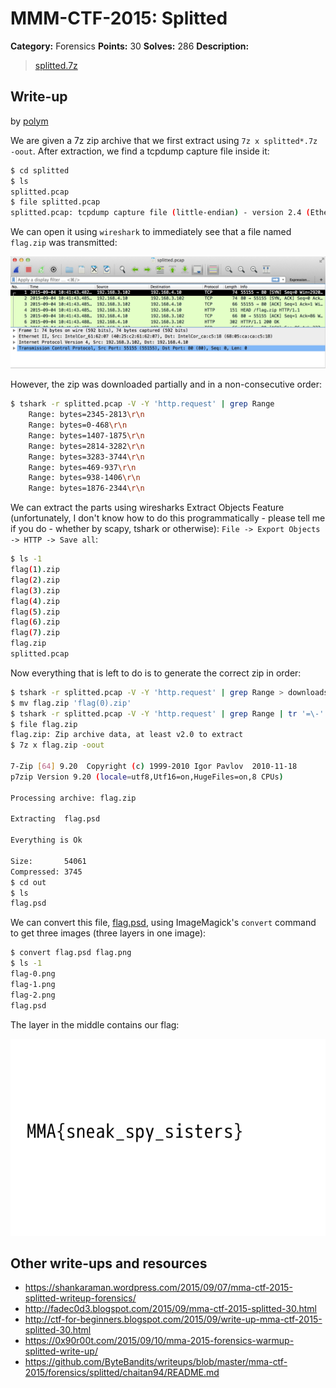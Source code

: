 # MMM-CTF-2015: Splitted

**Category:** Forensics
**Points:** 30
**Solves:** 286
**Description:**

> [splitted.7z](splitted.7z-68ad844f2aab26d3d358ae9fa6c598a2727b0c0056567a288ffcd9414229121c)

## Write-up

by [polym](https://github.com/abpolym)

We are given a 7z zip archive that we first extract using `7z x splitted*.7z -oout`.
After extraction, we find a tcpdump capture file inside it:

```bash
$ cd splitted
$ ls
splitted.pcap
$ file splitted.pcap
splitted.pcap: tcpdump capture file (little-endian) - version 2.4 (Ethernet, capture length 65535)
```

We can open it using `wireshark` to immediately see that a file named `flag.zip` was transmitted:

![](./wireshark.png)

However, the zip was downloaded partially and in a non-consecutive order:

```bash
$ tshark -r splitted.pcap -V -Y 'http.request' | grep Range
    Range: bytes=2345-2813\r\n
    Range: bytes=0-468\r\n
    Range: bytes=1407-1875\r\n
    Range: bytes=2814-3282\r\n
    Range: bytes=3283-3744\r\n
    Range: bytes=469-937\r\n
    Range: bytes=938-1406\r\n
    Range: bytes=1876-2344\r\n
```

We can extract the parts using wiresharks Extract Objects Feature (unfortunately, I don't know how to do this programmatically - please tell me if you do - whether by scapy, tshark or otherwise): `File -> Export Objects -> HTTP -> Save all`:

```bash
$ ls -1
flag(1).zip
flag(2).zip
flag(3).zip
flag(4).zip
flag(5).zip
flag(6).zip
flag(7).zip
flag.zip
splitted.pcap
```

Now everything that is left to do is to generate the correct zip in order:

```bash
$ tshark -r splitted.pcap -V -Y 'http.request' | grep Range > downloads
$ mv flag.zip 'flag(0).zip'
$ tshark -r splitted.pcap -V -Y 'http.request' | grep Range | tr '=\-' ' ' | awk '{print $3}' | sort -n | while read line; do awk "/$line/{print NR-1; exit}" downloads; done | while read number; do cat "flag($number).zip" >> flag.zip; done
$ file flag.zip 
flag.zip: Zip archive data, at least v2.0 to extract
$ 7z x flag.zip -oout

7-Zip [64] 9.20  Copyright (c) 1999-2010 Igor Pavlov  2010-11-18
p7zip Version 9.20 (locale=utf8,Utf16=on,HugeFiles=on,8 CPUs)

Processing archive: flag.zip

Extracting  flag.psd

Everything is Ok

Size:       54061
Compressed: 3745
$ cd out
$ ls
flag.psd
```

We can convert this file, [flag.psd](./flag.psd),  using ImageMagick's `convert` command to get three images (three layers in one image):

```bash
$ convert flag.psd flag.png
$ ls -1
flag-0.png
flag-1.png
flag-2.png
flag.psd
```

The layer in the middle contains our flag:

![](./flag-1.png)

## Other write-ups and resources

* <https://shankaraman.wordpress.com/2015/09/07/mma-ctf-2015-splitted-writeup-forensics/>
* <http://fadec0d3.blogspot.com/2015/09/mma-ctf-2015-splitted-30.html>
* <http://ctf-for-beginners.blogspot.com/2015/09/write-up-mma-ctf-2015-splitted-30.html>
* <https://0x90r00t.com/2015/09/10/mma-2015-forensics-warmup-splitted-write-up/>
* <https://github.com/ByteBandits/writeups/blob/master/mma-ctf-2015/forensics/splitted/chaitan94/README.md>
